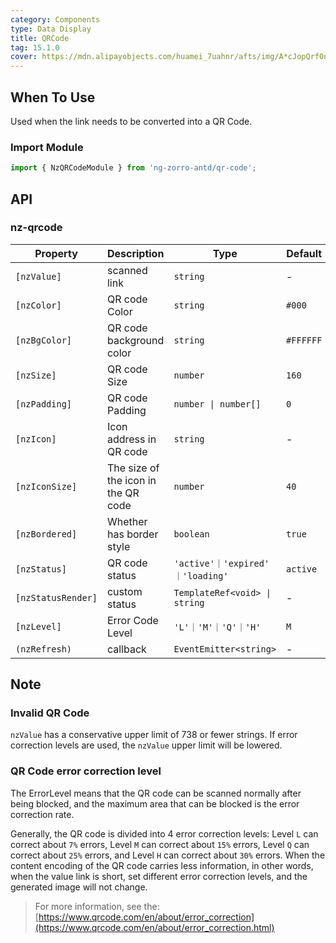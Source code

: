 ```yaml
---
category: Components
type: Data Display
title: QRCode
tag: 15.1.0
cover: https://mdn.alipayobjects.com/huamei_7uahnr/afts/img/A*cJopQrf0ncwAAAAAAAAAAAAADrJ8AQ/original
---
```


## When To Use

Used when the link needs to be converted into a QR Code.

### Import Module

```ts
import { NzQRCodeModule } from 'ng-zorro-antd/qr-code';
```

## API

### nz-qrcode

| Property           | Description                         | Type                              | Default   |
| ------------------ | ----------------------------------- | --------------------------------- | --------- |
| `[nzValue]`        | scanned link                        | `string`                          | -         |
| `[nzColor]`        | QR code Color                       | `string`                          | `#000`    |
| `[nzBgColor]`      | QR code background color            | `string`                          | `#FFFFFF` |
| `[nzSize]`         | QR code Size                        | `number`                          | `160`     |
| `[nzPadding]`      | QR code Padding                     | `number \| number[]`              | `0`       |
| `[nzIcon]`         | Icon address in QR code             | `string`                          | -         |
| `[nzIconSize]`     | The size of the icon in the QR code | `number`                          | `40`      |
| `[nzBordered]`     | Whether has border style            | `boolean`                         | `true`    |
| `[nzStatus]`       | QR code status                      | `'active'｜'expired' ｜'loading'` | `active`  |
| `[nzStatusRender]` | custom status                       | `TemplateRef<void> \| string`     | -         |
| `[nzLevel]`        | Error Code Level                    | `'L'｜'M'｜'Q'｜'H'`              | `M`       |
| `(nzRefresh)`      | callback                            | `EventEmitter<string>`            | -         |

## Note

### Invalid QR Code

`nzValue` has a conservative upper limit of 738 or fewer strings. If error correction levels are used, the `nzValue`
upper limit will be lowered.

### QR Code error correction level

The ErrorLevel means that the QR code can be scanned normally after being blocked, and the maximum area that can be
blocked is the error correction rate.

Generally, the QR code is divided into 4 error correction levels: Level `L` can correct about `7%` errors, Level `M` can
correct about `15%` errors, Level `Q` can correct about `25%` errors, and Level `H` can correct about `30%` errors. When
the content encoding of the QR code carries less information, in other words, when the value link is short, set
different error correction levels, and the generated image will not change.

> For more information, see
> the: [https://www.qrcode.com/en/about/error_correction](https://www.qrcode.com/en/about/error_correction.html)
